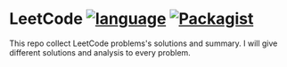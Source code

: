 # LeetCode [![language](https://img.shields.io/badge/language-Java-green.svg)](https://img.shields.io/badge/language-Java-green.svg) [![Packagist](https://img.shields.io/packagist/l/doctrine/orm.svg)]()

This repo collect LeetCode problems's solutions and summary.  I will give different solutions and analysis to every problem.
